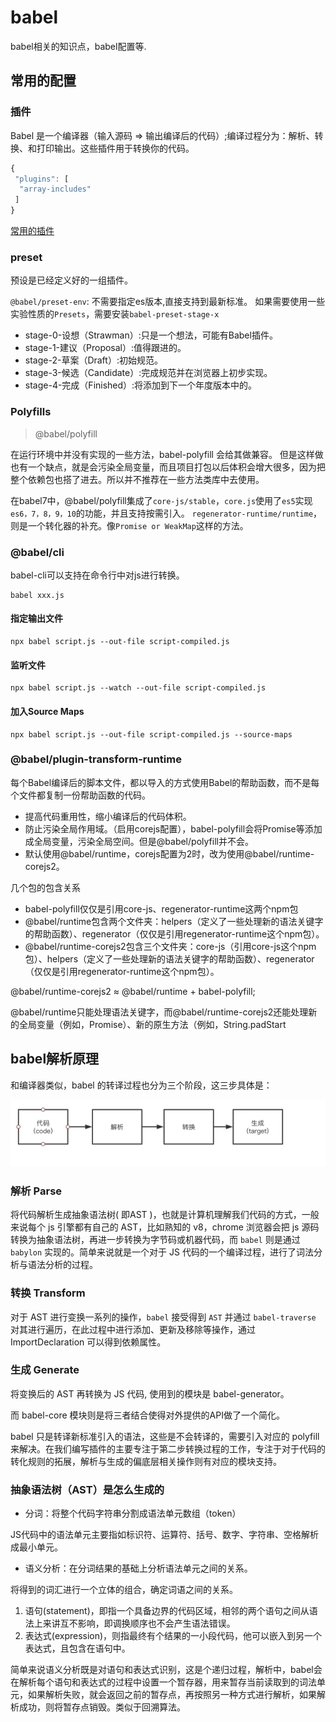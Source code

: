 # babel

babel相关的知识点，babel配置等.

## 常用的配置

### 插件

Babel 是一个编译器（输入源码 => 输出编译后的代码）;编译过程分为：解析、转换、和打印输出。这些插件用于转换你的代码。

```js
{
 "plugins": [
  "array-includes"
 ]
}
```

[常用的插件](https://www.babeljs.cn/docs/plugins)

### preset

预设是已经定义好的一组插件。

`@babel/preset-env`: 不需要指定es版本,直接支持到最新标准。
如果需要使用一些实验性质的`Presets`，需要安装`babel-preset-stage-x`

- stage-0-设想（Strawman）:只是一个想法，可能有Babel插件。
- stage-1-建议（Proposal）:值得跟进的。
- stage-2-草案（Draft）:初始规范。
- stage-3-候选（Candidate）:完成规范并在浏览器上初步实现。
- stage-4-完成（Finished）:将添加到下一个年度版本中的。

### Polyfills

> @babel/polyfill

在运行环境中并没有实现的一些方法，babel-polyfill 会给其做兼容。 但是这样做也有一个缺点，就是会污染全局变量，而且项目打包以后体积会增大很多，因为把整个依赖包也搭了进去。所以并不推荐在一些方法类库中去使用。

在babel7中，@babel/polyfill集成了`core-js/stable`，`core.js`使用了`es5`实现`es6，7，8，9，10`的功能，并且支持按需引入。
`regenerator-runtime/runtime`，则是一个转化器的补充。像`Promise or WeakMap`这样的方法。

### @babel/cli

babel-cli可以支持在命令行中对js进行转换。

```shell
babel xxx.js
```

#### 指定输出文件

```shell
npx babel script.js --out-file script-compiled.js
```

#### 监听文件

```shell
npx babel script.js --watch --out-file script-compiled.js
```

#### 加入Source Maps

```shell
npx babel script.js --out-file script-compiled.js --source-maps
```

### @babel/plugin-transform-runtime

每个Babel编译后的脚本文件，都以导入的方式使用Babel的帮助函数，而不是每个文件都复制一份帮助函数的代码。

- 提高代码重用性，缩小编译后的代码体积。
- 防止污染全局作用域。（启用corejs配置），babel-polyfill会将Promise等添加成全局变量，污染全局空间。但是@babel/polyfill并不会。
- 默认使用@babel/runtime，corejs配置为2时，改为使用@babel/runtime-corejs2。

几个包的包含关系

- babel-polyfill仅仅是引用core-js、regenerator-runtime这两个npm包
- @babel/runtime包含两个文件夹：helpers（定义了一些处理新的语法关键字的帮助函数）、regenerator（仅仅是引用regenerator-runtime这个npm包）。
- @babel/runtime-corejs2包含三个文件夹：core-js（引用core-js这个npm包）、helpers（定义了一些处理新的语法关键字的帮助函数）、regenerator（仅仅是引用regenerator-runtime这个npm包）。

@babel/runtime-corejs2 ≈ @babel/runtime + babel-polyfill;

@babel/runtime只能处理语法关键字，而@babel/runtime-corejs2还能处理新的全局变量（例如，Promise）、新的原生方法（例如，String.padStart

## babel解析原理

和编译器类似，babel 的转译过程也分为三个阶段，这三步具体是：

![img](../images/4RpgZD.png)

### 解析 Parse

将代码解析生成抽象语法树( 即AST )，也就是计算机理解我们代码的方式，一般来说每个 js 引擎都有自己的 AST，比如熟知的 v8，chrome 浏览器会把 js 源码转换为抽象语法树，再进一步转换为字节码或机器代码，而 `babel` 则是通过 `babylon` 实现的。简单来说就是一个对于 JS 代码的一个编译过程，进行了词法分析与语法分析的过程。

### 转换 Transform

对于 AST 进行变换一系列的操作，`babel` 接受得到 `AST` 并通过 `babel-traverse` 对其进行遍历，在此过程中进行添加、更新及移除等操作，通过 ImportDeclaration 可以得到依赖属性。

### 生成 Generate

将变换后的 AST 再转换为 JS 代码, 使用到的模块是 babel-generator。

而 babel-core 模块则是将三者结合使得对外提供的API做了一个简化。

babel 只是转译新标准引入的语法，这些是不会转译的，需要引入对应的 polyfill 来解决。在我们编写插件的主要专注于第二步转换过程的工作，专注于对于代码的转化规则的拓展，解析与生成的偏底层相关操作则有对应的模块支持。

### 抽象语法树（AST）是怎么生成的

- 分词：将整个代码字符串分割成语法单元数组（token）

JS代码中的语法单元主要指如标识符、运算符、括号、数字、字符串、空格解析成最小单元。

- 语义分析：在分词结果的基础上分析语法单元之间的关系。

将得到的词汇进行一个立体的组合，确定词语之间的关系。

1. 语句(statement)，即指一个具备边界的代码区域，相邻的两个语句之间从语法上来讲互不影响，即调换顺序也不会产生语法错误。
2. 表达式(expression)，则指最终有个结果的一小段代码，他可以嵌入到另一个表达式，且包含在语句中。

简单来说语义分析既是对语句和表达式识别，这是个递归过程，解析中，babel会在解析每个语句和表达式的过程中设置一个暂存器，用来暂存当前读取到的词法单元，如果解析失败，就会返回之前的暂存点，再按照另一种方式进行解析，如果解析成功，则将暂存点销毁。类似于回溯算法。

